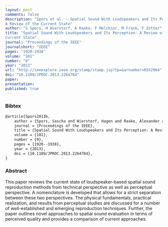 ```yaml
---
layout: post
comments: false
description: "Spors et al. - Spatial Sound With Loudspeakers and Its Perception:
A Review of the Current State"
author: "S Spors, H Wierstorf, A Raake, F Melchior, M Frank, F Zotter"
title: "Spatial Sound With Loudspeakers and Its Perception: A Review of the
Current State"
journal: "Proceedings of the IEEE"
journalshort: "IEEE"
pages: "1920-1938"
volume: "101"
number: "9"
year: "2013"
url: "http://ieeexplore.ieee.org/stamp/stamp.jsp?tp=&arnumber=6552964"
doi: "10.1109/JPROC.2013.2264784"
paper: 
presentation: 
published: true
---
```


### Bibtex

```latex
@article{Spors2013b,
    author = {Spors, Sascha and Wierstorf, Hagen and Raake, Alexander and Melchior, Frank and Frank, Matthias and Zotter, Franz},
    journal = {Proceedings of the IEEE},
    title = {Spatial Sound With Loudspeakers and Its Perception: A Review of the Current State},
    volume = {101},
    number = {9},
    pages = {1920--1938},
    year = {2013},
    doi = {10.1109/JPROC.2013.2264784},
}
```

### Abstract

This paper reviews the current state of loudspeaker-based spatial sound
reproduction methods from technical perspective as well as perceptual
perspective. A nomenclature is developed that allows for a strict separation
between these two perspectives. The physical fundamentals, practical
realization, and results from perceptual studies are discussed for a number of
well-established and emerging reproduction techniques. Further, the paper
outlines novel approaches to spatial sound evaluation in terms of perceived
quality and provides a comparison of current approaches.
